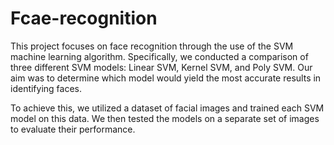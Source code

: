 # Fcae-recognition
This project focuses on face recognition through the use of the SVM machine learning algorithm. Specifically, we conducted a comparison of three different SVM models: Linear SVM, Kernel SVM, and Poly SVM. Our aim was to determine which model would yield the most accurate results in identifying faces.

To achieve this, we utilized a dataset of facial images and trained each SVM model on this data. We then tested the models on a separate set of images to evaluate their performance.
